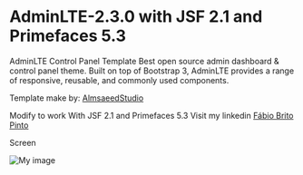 # AdminLTE-2.3.0 with JSF 2.1 and Primefaces 5.3
AdminLTE Control Panel Template
Best open source admin dashboard & control panel theme. Built on top of Bootstrap 3, AdminLTE provides a range of responsive, reusable, and commonly used components.

Template make by: <a href="https://almsaeedstudio.com/">AlmsaeedStudio</a>

Modify to work With JSF 2.1 and Primefaces 5.3
Visit my linkedin 
<a href="https://br.linkedin.com/in/fabiobritopinto">Fábio Brito Pinto</a>

Screen

![My image](https://cloud.githubusercontent.com/assets/4643427/15450782/32e364d4-1f7c-11e6-96e6-62af6bf019fa.png)

